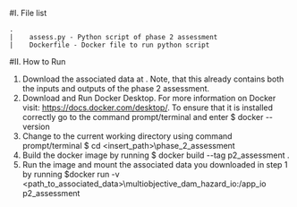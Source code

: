 #I. File list
```
.
|    assess.py - Python script of phase 2 assessment
|    Dockerfile - Docker file to run python script
```

#II. How to Run
1. Download the associated data at <insert url later>. Note, that this already contains both the inputs and outputs 
of the phase 2 assessment.
2. Download and Run Docker Desktop. For more information on Docker visit: https://docs.docker.com/desktop/. To ensure 
that it is installed correctly go to the command prompt/terminal and enter $ docker --version
3. Change to the current working directory using command prompt/terminal $ cd <insert_path>\phase_2_assessment
4. Build the docker image by running $ docker build --tag p2_assessment .
5. Run the image and mount the associated data you downloaded in step 1 by running
$docker run -v <path_to_associated_data>\multiobjective_dam_hazard_io:/app_io p2_assessment 